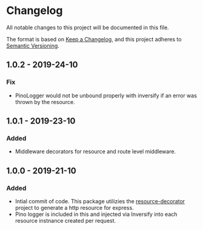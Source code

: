 # Changelog

All notable changes to this project will be documented in this file.

The format is based on [Keep a Changelog](https://keepachangelog.com/en/1.0.0/),
and this project adheres to [Semantic Versioning](https://semver.org/spec/v2.0.0.html).

## 1.0.2 - 2019-24-10

### Fix

- PinoLogger would not be unbound properly with inversify if an error was thrown by the resource. 

## 1.0.1 - 2019-23-10

### Added

- Middleware decorators for resource and route level middleware.

## 1.0.0 - 2019-21-10

### Added

- Intial commit of code. This package utilizies the [resource-decorator](https://github.com/epandco/resource-decorator)
  project to generate a http resource for express.
- Pino logger is included in this and injected via Inversify into each resource instnance created per request. 